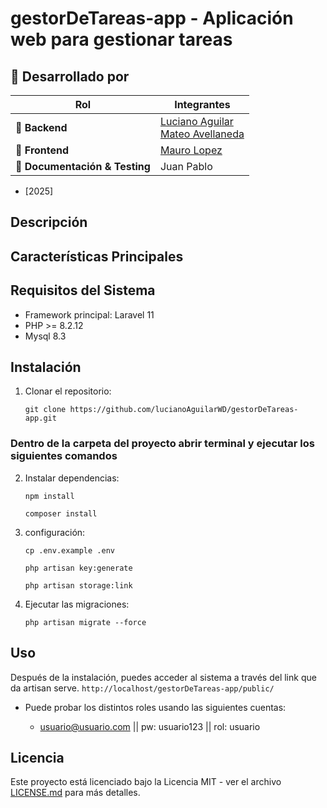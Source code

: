 # gestorDeTareas-app - Aplicación web para gestionar tareas

## 👥 Desarrollado por  

| **Rol**                 | **Integrantes**  |
|-------------------------|----------------|
| 🔹 **Backend**         | [Luciano Aguilar](https://github.com/lucianoAguilarWD) <br> [Mateo Avellaneda](https://github.com/MateoAvellaneda) |
| 🎨 **Frontend**        | [Mauro Lopez](https://github.com/MauroEmilianoLopez) |
| 📝 **Documentación & Testing** | Juan Pablo |


* [2025]

## Descripción


## Características Principales



## Requisitos del Sistema

-   Framework principal: Laravel 11
-   PHP >= 8.2.12
-   Mysql 8.3

## Instalación

1. Clonar el repositorio:

    ```
    git clone https://github.com/lucianoAguilarWD/gestorDeTareas-app.git
    ```

### Dentro de la carpeta del proyecto abrir terminal y ejecutar los siguientes comandos

2. Instalar dependencias:
    
    ```
    npm install
    ```
    
    ```
    composer install
    ```
    

4. configuración:

    ```
    cp .env.example .env
    ```
    
    ```
    php artisan key:generate
    ```
    
    ```
    php artisan storage:link
    ```
5. Ejecutar las migraciones:

    ```
    php artisan migrate --force
    ```
 

## Uso

Después de la instalación, puedes acceder al sistema a través del link que da artisan serve.
    ```
        http://localhost/gestorDeTareas-app/public/
    ```
  * Puede probar los distintos roles usando las siguientes cuentas:
  
    -   usuario@usuario.com || pw: usuario123 || rol: usuario

## Licencia

Este proyecto está licenciado bajo la Licencia MIT - ver el archivo [LICENSE.md](LICENSE.md) para más detalles.
